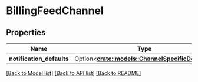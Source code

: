# BillingFeedChannel

## Properties

Name | Type | Description | Notes
------------ | ------------- | ------------- | -------------
**notification_defaults** | Option<[**crate::models::ChannelSpecificDefaults**](ChannelSpecificDefaults.md)> |  | [optional]

[[Back to Model list]](../README.md#documentation-for-models) [[Back to API list]](../README.md#documentation-for-api-endpoints) [[Back to README]](../README.md)


